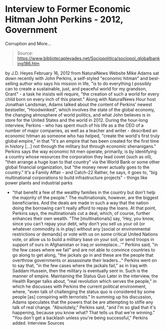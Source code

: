 # Interview to Former Economic Hitman John Perkins - 2012, Government 
Corruption and More...

> Source: https://www.bibliotecapleyades.net/Sociopolitica/sociopol_globalbanking186.htm

by J.D. Heyes
February 16, 2012
from
NaturalNews Website
Mike Adams sat down recently with John Perkins, a
self-styled "economic hitman" and best-selling author who says his mission
in life,
"is to do everything I possibly can to create a sustainable, just,
and peaceful world for my grandson, Grant" - a task he insists will require, "the creation of such a world for every
child born on every inch of this planet."
Along with NaturalNews Hour host Jonathan
Landsman, Adams talked about the content of Perkins' newest bestseller,
"Hoodwinked", which involves the state of the global economy, the changing
atmosphere of world politics, and what John believes is in store for the
United States and the world in 2012.
During the hour-long interview, Perkins - who has spent much of his life as
a the CEO of a number of major companies, as well as a teacher
and writer -
described an economic hitman as someone who has helped,
"create the world's first truly global
empire," in that "it's an empire that has been created for the first
time in history [...] not through the military but through economic
shenanigans."
Perkins says the way economic hit men operate,
primarily, is by identifying a country whose resources the corporation they
lead covet (such as oil),
"then arrange a huge loan to that country" via the
World Bank or some other global financial organization, but "the money never
actually goes to the country."
It's a Family Affair -
and Catch-22
Rather, he says, it goes to,
"big multinational corporations to build
infrastructure projects" - things like power plants and industrial parks
- "that benefit a few of the wealthy families in the country but don't
help the majority of the people."
The multinationals, however, are the biggest
beneficiaries. And the deals are made in such a way that the
nation doing the borrowing can't really afford to repay the loans.
At that
point, Perkins says, the multinationals cut a deal, which, of course,
further enhances their own wealth.
"The [multinationals] say, 'Hey, you know,
since you can't repay your debt, why don't you sell us your oil (or
whatever commodity is in play) without any [social or environmental
restrictions or demands] or vote with us on some critical United Nations
vote, or allow us to build a military base on your soil, or send troops
in support of ours in Afghanistan or Iraq or someplace...'"
Perkins said,
"in the few cases where we fail"
and are not able to convince countries to go along to get along, "the jackals go in and these are the people
that overthrow governments or assassinate their leaders..."
Perkins went on to say that, "in the few cases
where the jackals fail," as in Iraq with Saddam Hussein, then the military
is eventually sent in.
Such is the manner of empire.
Maintaining the Status
Quo
Later in the interview, the Health Ranger talks about,
"real revolution which
serves the people," in which he discusses with Perkins the current political
environment, where, "even talk of challenging the status quo is
considered by some people [as] conspiring with terrorists."
In summing up his discussion, Adams speculates
that
the powers that be are attempting to stifle any talk of real change.
"Absolutely," Perkins said, "and I'm so glad
that it's happening, because you know what? That tells us that we're
winning."
"You don't get a backlash unless you're being successful," Perkins
added.
Interview
Sources
